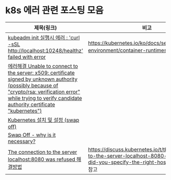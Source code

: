 # k8s 에러 관련 포스팅 모음

|제목(링크)|비고|
|---|---|
|[kubeadm init 실행시 에러 : 'curl -sSL http://localhost:10248/healthz' failed with error](https://almost-native.tistory.com/415)|https://kubernetes.io/ko/docs/setup/production-environment/container-runtimes/ 참고|
|[에러해결 Unable to connect to the server: x509: certificate signed by unknown authority (possibly because of "crypto/rsa: verification error" while trying to verify candidate authority certificate "kubernetes")](https://jmholly.tistory.com/entry/%EC%97%90%EB%9F%AC%ED%95%B4%EA%B2%B0-Unable-to-connect-to-the-server-x509-certificate-signed-by-unknown-authority-possibly-because-of-cryptorsa-verification-error-while-trying-to-verify-candidate-authority-certificate-kubernetes)||
|[Kubernetes 설치 및 설정 (swap off)](https://usquebath.tistory.com/2)||
|[Swap Off - why is it necessary?](https://discuss.kubernetes.io/t/swap-off-why-is-it-necessary/6879)||
|[The connection to the server localhost:8080 was refused 해결방법](https://twofootdog.tistory.com/82)|https://discuss.kubernetes.io/t/the-connection-to-the-server-localhost-8080-was-refused-did-you-specify-the-right-host-or-port/1464 참고|